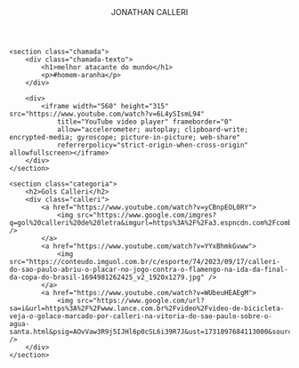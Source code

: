 <html lang="pt-BR">

<head>
    <link rel="stylesheet" href="styles.css">
    <link rel="preconnect" href="https://fonts.googleapis.com">
    <link rel="preconnect" href="https://fonts.gstatic.com" crossorigin>
    <link
        href="https://fonts.googleapis.com/css2?family=Chakra+Petch:ital,wght@0,300;0,400;0,500;0,600;0,700;1,300;1,400;1,500;1,600;1,700&display=swap"
        rel="stylesheet">
    <title>Calleri</title>
</head>

<body>
    <header>JONATHAN CALLERI</header>

    <section class="chamada">
        <div class="chamada-texto">
            <h1>melhor atacante do mundo</h1>
            <p>#homem-aranha</p>
        </div>

        <div>
            <iframe width="560" height="315" src="https://www.youtube.com/watch?v=6L4ySIsmL94"
                title="YouTube video player" frameborder="0"
                allow="accelerometer; autoplay; clipboard-write; encrypted-media; gyroscope; picture-in-picture; web-share"
                referrerpolicy="strict-origin-when-cross-origin" allowfullscreen></iframe>
        </div>
    </section>

    <section class="categoria">
        <h2>Gols Calleri</h2>
        <div class="calleri">
            <a href="https://www.youtube.com/watch?v=yCBnpEOL0RY">
                <img src="https://www.google.com/imgres?q=gol%20calleri%20de%20letra&imgurl=https%3A%2F%2Fa3.espncdn.com%2Fcombiner%2Fi%3Fimg%3D%252Fmedia%252Fimages%252F2021%252F0830%252FHu_210830_BR_futebol_argentino_boca_juniors_calleri_golaco_letra_highlight%252FHu_210830_BR_futebol_argentino_boca_juniors_calleri_golaco_letra_highlight.jpg&imgrefurl=https%3A%2F%2Fwww.espn.com.br%2Fvideo%2Fclipe%2F_%2Fid%2F9134228&docid=dBo1QYPAP0P82M&tbnid=88I29fzKU1RrqM&vet=12ahUKEwj15PeOh8uJAxXsK7kGHZ4FBw4QM3oECG8QAA..i&w=576&h=324&hcb=2&ved=2ahUKEwj15PeOh8uJAxXsK7kGHZ4FBw4QM3oECG8QAA" />
            </a>
            <a href="https://www.youtube.com/watch?v=YYxBhmkGvww">
                <img src="https://conteudo.imguol.com.br/c/esporte/74/2023/09/17/calleri-do-sao-paulo-abriu-o-placar-no-jogo-contra-o-flamengo-na-ida-da-final-da-copa-do-brasil-1694981262425_v2_1920x1279.jpg" />
            </a>
            <a href="https://www.youtube.com/watch?v=WUbeuHEAEgM">
                <img src="https://www.google.com/url?sa=i&url=https%3A%2F%2Fwww.lance.com.br%2Fvideo%2Fvideo-de-bicicleta-veja-o-golaco-marcado-por-calleri-na-vitoria-do-sao-paulo-sobre-o-agua-santa.html&psig=AOvVaw3R9j5IJHl6p0cSL6i39R7J&ust=1731097684113000&source=images&cd=vfe&opi=89978449&ved=0CBQQjRxqFwoTCJDhx8aHy4kDFQAAAAAdAAAAABAE" />
        </div>
    </section>

</body>

</html>
